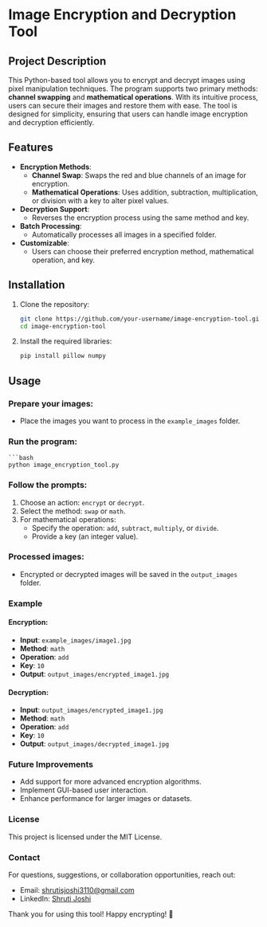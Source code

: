 # Image Encryption and Decryption Tool

## Project Description

This Python-based tool allows you to encrypt and decrypt images using pixel manipulation techniques. The program supports two primary methods: **channel swapping** and **mathematical operations**. With its intuitive process, users can secure their images and restore them with ease. The tool is designed for simplicity, ensuring that users can handle image encryption and decryption efficiently.

## Features

- **Encryption Methods**:
  - **Channel Swap**: Swaps the red and blue channels of an image for encryption.
  - **Mathematical Operations**: Uses addition, subtraction, multiplication, or division with a key to alter pixel values.
- **Decryption Support**:
  - Reverses the encryption process using the same method and key.
- **Batch Processing**:
  - Automatically processes all images in a specified folder.
- **Customizable**:
  - Users can choose their preferred encryption method, mathematical operation, and key.

## Installation

1. Clone the repository:
   ```bash
   git clone https://github.com/your-username/image-encryption-tool.git
   cd image-encryption-tool

2. Install the required libraries:
   ```bash
   pip install pillow numpy

## Usage

### Prepare your images:
- Place the images you want to process in the `example_images` folder.

### Run the program:
    ```bash
    python image_encryption_tool.py

### Follow the prompts:
1. Choose an action: `encrypt` or `decrypt`.
2. Select the method: `swap` or `math`.
3. For mathematical operations:
   - Specify the operation: `add`, `subtract`, `multiply`, or `divide`.
   - Provide a key (an integer value).

### Processed images:
- Encrypted or decrypted images will be saved in the `output_images` folder.

### Example

#### Encryption:
- **Input**: `example_images/image1.jpg`
- **Method**: `math`
- **Operation**: `add`
- **Key**: `10`
- **Output**: `output_images/encrypted_image1.jpg`

#### Decryption:
- **Input**: `output_images/encrypted_image1.jpg`
- **Method**: `math`
- **Operation**: `add`
- **Key**: `10`
- **Output**: `output_images/decrypted_image1.jpg`

### Future Improvements
- Add support for more advanced encryption algorithms.
- Implement GUI-based user interaction.
- Enhance performance for larger images or datasets.

### License
This project is licensed under the MIT License.

### Contact
For questions, suggestions, or collaboration opportunities, reach out:

- Email: shrutisjoshi3110@gmail.com
- LinkedIn: [Shruti Joshi](https://www.linkedin.com/in/shruti-joshi-572820297)

Thank you for using this tool! Happy encrypting! 🚀







